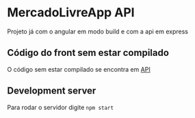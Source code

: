 # MercadoLivreApp API

Projeto já com o angular em modo build e com a api em express

## Código do front sem estar compilado

O código sem estar compilado se encontra em [API](https://github.com/henriacle/mercado-livre-app)

## Development server

Para rodar o servidor digite `npm start`